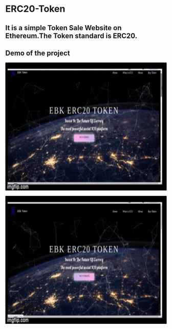 # ERC20-Token
## It is a simple Token Sale Website on Ethereum.The Token standard is ERC20.
## Demo of the project
<p align="center">
    <img src="demo/demo1.gif" alt="Image" width="600" height="400" />
</p>
<p align="center">
    <img src="demo/demo2.gif" alt="Image" width="600" height="400" />
</p>
